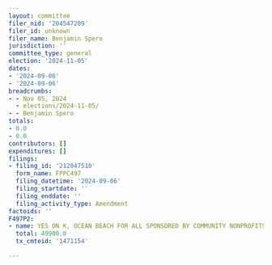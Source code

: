 ```yaml
---
layout: committee
filer_nid: '204547209'
filer_id: unknown
filer_name: Benjamin Spero
jurisdiction: ''
committee_type: general
election: '2024-11-05'
dates:
- '2024-09-06'
- '2024-09-06'
breadcrumbs:
- - Nov 05, 2024
  - elections/2024-11-05/
- - Benjamin Spero
totals:
- 0.0
- 0.0
contributors: []
expenditures: []
filings:
- filing_id: '212047510'
  form_name: FPPC497
  filing_datetime: '2024-09-06'
  filing_startdate: ''
  filing_enddate: ''
  filing_activity_type: Amendment
factoids: ''
F497P2:
- name: YES ON K, OCEAN BEACH FOR ALL SPONSORED BY COMMUNITY NONPROFITS
  total: 49900.0
  tx_cmteid: '1471154'

---
```


